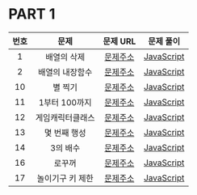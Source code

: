# PART 1

| 번호 |       문제       |                                 문제 URL                                  |               문제 풀이                |
| :--: | :--------------: | :-----------------------------------------------------------------------: | :------------------------------------: |
|  1   |   배열의 삭제    |   [문제주소](https://www.notion.so/1-94677631c7b642a7bf3a60d93137f7b5)    |    [JavaScript](./1-배열의삭제.js)     |
|  2   | 배열의 내장함수  |   [문제주소](https://www.notion.so/2-788973aacbf949dc81e98db31036d458)    |  [JavaScript](./2-배열의내장함수.js)   |
|  10  |     별 찍기      |   [문제주소](https://www.notion.so/10-26e59abc17d6492eb8fe8f8c20c632ca)   |      [JavaScript](./10-별찍기.js)      |
|  11  |  1부터 100까지   | [문제주소](https://www.notion.so/11-for-e1aa3b5776fb4aa5b04addd81514f3a4) |   [JavaScript](./11-1부터100까지.js)   |
|  12  | 게임캐릭터클래스 |   [문제주소](https://www.notion.so/12-428b1f00ec8e4199a62e512afc83ab0b)   | [JavaScript](./12-게임캐릭터클래스.js) |
|  13  |   몇 번째 행성   |   [문제주소](https://www.notion.so/13-d4c0ca85e92d4bcb90b6b2091a00b502)   |    [JavaScript](./13-몇번째행성.js)    |
|  14  |     3의 배수     |  [문제주소](https://www.notion.so/14-3-40c5e827e7954e969c4eb7554021dda6)  |     [JavaScript](./14-3의배수.js)      |
|  16  |      로꾸꺼      |   [문제주소](https://www.notion.so/16-6a79764cb50f4849ad35b30073d61df0)   |      [JavaScript](./16-로꾸꺼.js)      |
|  17  | 놀이기구 키 제한 |   [문제주소](https://www.notion.so/17-a4f5e8077c1d4527b173f96858666127)   |  [JavaScript](./17-놀이기구키제한.js)  |
